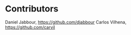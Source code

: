# Contributors

Daniel Jabbour, https://github.com/djabbour
Carlos Vilhena, https://github.com/carvil
